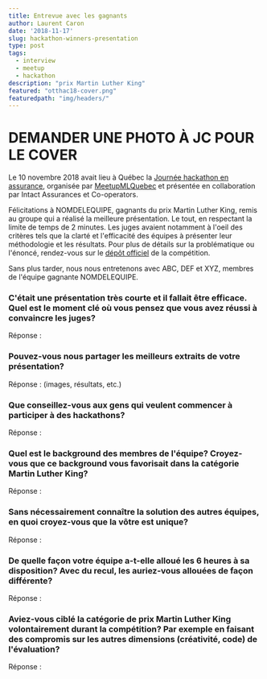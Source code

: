 ```yaml
---
title: Entrevue avec les gagnants
author: Laurent Caron
date: '2018-11-17'
slug: hackathon-winners-presentation
type: post
tags:
  - interview
  - meetup
  - hackathon
description: "prix Martin Luther King"
featured: "otthac18-cover.png"
featuredpath: "img/headers/"
---
```


# DEMANDER UNE PHOTO À JC POUR LE COVER

Le 10 novembre 2018 avait lieu à Québec la [Journée hackathon en assurance](https://www.facebook.com/events/185652975580020/), organisée par [MeetupMLQuebec](https://www.facebook.com/MeetupMLQuebec) et présentée en collaboration par Intact Assurances et Co-operators.

Félicitations à NOMDELEQUIPE, gagnants du prix Martin Luther King, remis au groupe qui a réalisé la meilleure présentation. Le tout, en respectant la limite de temps de 2 minutes. Les juges avaient notamment à l'oeil des critères tels que la clarté et l'efficacité des équipes à présenter leur méthodologie et les résultats. Pour plus de détails sur la problématique ou l'énoncé, rendez-vous sur le [dépôt officiel](https://github.com/dot-layer/meetup-ML-assurance-hackathon) de la compétition.

Sans plus tarder, nous nous entretenons avec ABC, DEF et XYZ, membres de l'équipe gagnante NOMDELEQUIPE.

### C'était une présentation très courte et il fallait être efficace. Quel est le moment clé où vous pensez que vous avez réussi à convaincre les juges?

Réponse :

### Pouvez-vous nous partager les meilleurs extraits de votre présentation?

Réponse : (images, résultats, etc.)

### Que conseillez-vous aux gens qui veulent commencer à participer à des hackathons?

Réponse : 

### Quel est le background des membres de l'équipe? Croyez-vous que ce background vous favorisait dans la catégorie Martin Luther King?

Réponse : 

### Sans nécessairement connaître la solution des autres équipes, en quoi croyez-vous que la vôtre est unique?

Réponse : 

### De quelle façon votre équipe a-t-elle alloué les 6 heures à sa disposition? Avec du recul, les auriez-vous allouées de façon différente?

Réponse : 

### Aviez-vous ciblé la catégorie de prix Martin Luther King volontairement durant la compétition? Par exemple en faisant des compromis sur les autres dimensions (créativité, code) de l'évaluation?

Réponse : 
